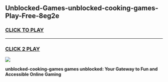 
## Unblocked-Games-unblocked-cooking-games-Play-Free-8eg2e
<h3>
<a href="https://premium76.site?title=unblocked-cooking-games&ref=23A">CLICK TO PLAY</a></h3>
<hr>

<h3>
<a href="https://premium76.site?title=unblocked-cooking-games&ref=23A">CLICK 2 PLAY</a>
  
</h3>

<a href="https://premium76.site?title=unblocked-cooking-games&ref=23A"><img src="https://clearcache.store/games.png"></a>


**unblocked-cooking-games games unblocked: Your Gateway to Fun and Accessible Online Gaming**

